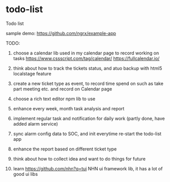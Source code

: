 # todo-list
Todo list


sample demo: https://github.com/ngrx/example-app


TODO:
1. choose a calendar lib used in my calendar page to record working on tasks
https://www.cssscript.com/tag/calendar/
https://fullcalendar.io/

2. think about how to track the tickets status, and atuo backup with html5 localstage feature

3. create a new ticket type as event, to record time spend on such as take part meeting etc. and record on Calendar page

4. choose a rich text editor npm lib to use

5. enhance every week, month task analysis and report

6. implement regular task and notification for daily work (partly done, have added alarm service)

7. sync alarm config data to SOC, and init everytime re-start the todo-list app

8. enhance the report based on different ticket type

9. think about how to collect idea and want to do things for future

10. learn https://github.com/nhn?q=tui NHN ui framework lib, it has a lot of good ui libs